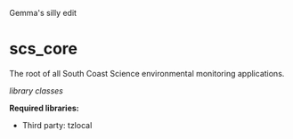Gemma's silly edit

# scs_core
The root of all South Coast Science environmental monitoring applications.

_library classes_

**Required libraries:** 

* Third party: tzlocal

